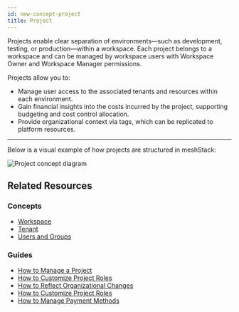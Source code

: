 ```yaml
---
id: new-concept-project
title: Project
---
```


Projects enable clear separation of environments—such as development, testing, or production—within a workspace. Each project belongs to a workspace and can be managed by workspace users with Workspace Owner and Workspace Manager permissions.

Projects allow you to:

- Manage user access to the associated tenants and resources within each environment.
- Gain financial insights into the costs incurred by the project, supporting budgeting and cost control allocation.
- Provide organizational context via tags, which can be replicated to platform resources.

---

Below is a visual example of how projects are structured in meshStack:

![Project concept diagram](/assets/new_concept/concept_project.png)

## Related Resources

### Concepts

- [Workspace](/new-concept-workspace.md)
- [Tenant](/new-concept-tenant.md)
- [Users and Groups](/new-concept-users-and-groups.md)

### Guides

- [How to Manage a Project](/new-guide-how-to-manage-a-project.md)
- [How to Customize Project Roles](/new-guide-how-to-customize-project-roles.md)
- [How to Reflect Organizational Changes](/new-guide-how-to-reflect-organizational-changes.md)
- [How to Customize Project Roles](/new-guide-how-to-customize-project-roles.md)
- [How to Manage Payment Methods](/new-guide-how-to-manage-payment-methods.md)
